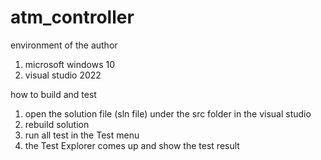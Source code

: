 # atm_controller

environment of the author
1. microsoft windows 10
2. visual studio 2022

how to build and test
1. open the solution file (sln file) under the src folder in the visual studio
2. rebuild solution
3. run all test in the Test menu
4. the Test Explorer comes up and show the test result
